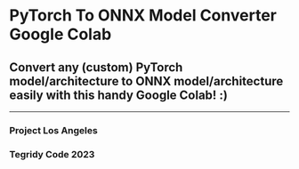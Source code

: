 # PyTorch To ONNX Model Converter Google Colab
## Convert any (custom) PyTorch model/architecture to ONNX model/architecture easily with this handy Google Colab! :)

***

### Project Los Angeles
### Tegridy Code 2023
